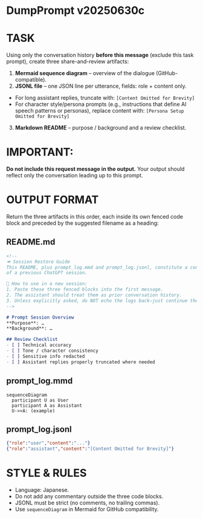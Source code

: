 # DumpPrompt v20250630c

# TASK
Using only the conversation history **before this message** (exclude this task prompt),
create three share-and-review artifacts:

1. **Mermaid sequence diagram** – overview of the dialogue (GitHub-compatible).
2. **JSONL file** – one JSON line per utterance, fields: role + content only.
- For long assistant replies, truncate with: `[Content Omitted for Brevity]`
- For character style/persona prompts (e.g., instructions that define AI speech patterns or personas), replace content with: `[Persona Setup Omitted for Brevity]`
3. **Markdown README** – purpose / background and a review checklist.

# IMPORTANT:
**Do not include this request message in the output.**
Your output should reflect only the conversation leading up to this prompt.

# OUTPUT FORMAT
Return the three artifacts in this order, each inside its own fenced code block
and preceded by the suggested filename as a heading:

## README.md

```markdown
<!--
⏪ Session Restore Guide
This README, plus prompt_log.mmd and prompt_log.jsonl, constitute a condensed log
of a previous ChatGPT session.

📌 How to use in a new session:
1. Paste these three fenced blocks into the first message.
2. The assistant should treat them as prior conversation history.
3. Unless explicitly asked, do NOT echo the logs back—just continue the dialogue.
-->

# Prompt Session Overview
**Purpose**: …
**Background**: …

## Review Checklist
- [ ] Technical accuracy
- [ ] Tone / character consistency
- [ ] Sensitive info redacted
- [ ] Assistant replies properly truncated where needed
```

## prompt_log.mmd

```mermaid
sequenceDiagram
  participant U as User
  participant A as Assistant
  U->>A: (example)
````

## prompt\_log.jsonl

```json
{"role":"user","content":"..."}
{"role":"assistant","content":"[Content Omitted for Brevity]"}
```

# STYLE & RULES

* Language: Japanese.
* Do not add any commentary outside the three code blocks.
* JSONL must be strict (no comments, no trailing commas).
* Use `sequenceDiagram` in Mermaid for GitHub compatibility.
